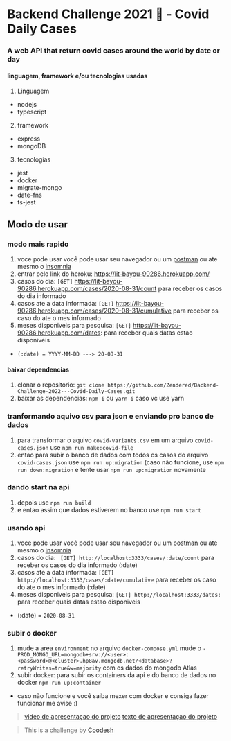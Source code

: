 # Backend Challenge 2021 🏅 - Covid Daily Cases

### A web API that return covid cases around the world by date or day

#### linguagem, framework e/ou tecnologias usadas

1. Linguagem
* nodejs
* typescript
2. framework
* express
* mongoDB
3. tecnologias
* jest
* docker
* migrate-mongo
* date-fns
* ts-jest

## Modo de usar
### modo mais rapido
1. voce pode usar você pode usar seu navegador ou um [postman](https://www.postman.com/) ou ate mesmo o  [insomnia](https://insomnia.rest/products/insomnia)
2. entrar pelo link do heroku: https://lit-bayou-90286.herokuapp.com/
3. casos do dia: `[GET]` https://lit-bayou-90286.herokuapp.com/cases/2020-08-31/count para receber os casos do dia informado
4. casos ate a data informada: `[GET]` https://lit-bayou-90286.herokuapp.com/cases/2020-08-31/cumulative para receber os caso do ate o mes informado
5. meses disponiveis para pesquisa: `[GET]` https://lit-bayou-90286.herokuapp.com/dates: para receber quais datas estao disponiveis
* `(:date) = YYYY-MM-DD ---> 20-08-31`
#### baixar dependencias
1. clonar o repositorio: `git clone https://github.com/Zendered/Backend-Challenge-2022---Covid-Daily-Cases.git`
2. baixar as dependencias: `npm i` ou `yarn i` caso vc use yarn
### tranformando aquivo csv para json e enviando pro banco de dados
1. para transformar o aquivo `covid-variants.csv` em um arquivo `covid-cases.json` use `npm run make:covid-file`
2. entao para subir o banco de dados com todos os casos do arquivo `covid-cases.json` use `npm run up:migration` (caso não funcione, use `npm run down:migration` e tente usar `npm run up:migration` novamente
### dando start na api
1. depois use `npm run build`
2. e entao assim que dados estiverem no banco use `npm run start`
### usando api
1. voce pode usar você pode usar seu navegador ou um [postman](https://www.postman.com/) ou ate mesmo o  [insomnia](https://insomnia.rest/products/insomnia)
3. casos do dia: ` [GET] http://localhost:3333/cases/:date/count` para receber os casos do dia informado (:date)
4. casos ate a data informada: `[GET] http://localhost:3333/cases/:date/cumulative` para receber os caso do ate o mes informado (:date)
5. meses disponiveis para pesquisa: `[GET] http://localhost:3333/dates:` para receber quais datas estao disponiveis
* (:date) = `2020-08-31`
### subir o docker
1. mude a area `environment` no arquivo `docker-compose.yml` mude o `- PROD_MONGO_URL=mongodb+srv://<user>:<password>@<cluster>.hp8av.mongodb.net/<database>?retryWrites=true&w=majority` com os dados do mongodb Atlas
2. subir docker: para subir os containers da api e do banco de dados no docker `npm run up:container`

* caso não funcione e você saiba mexer com docker e consiga fazer funcionar me avise :)
> [video de apresentaçao do projeto](https://www.loom.com/share/9266cb1822e24eb6bfe5b99f595b6212)
> [texto de apresentaçao do projeto](https://github.com/Zendered/Backend-Challenge-2022---Covid-Daily-Cases/blob/main/docs/texto-de-apresenta%C3%A7ao-do-projeto.txt)

>  This is a challenge by [Coodesh](https://coodesh.com/)
